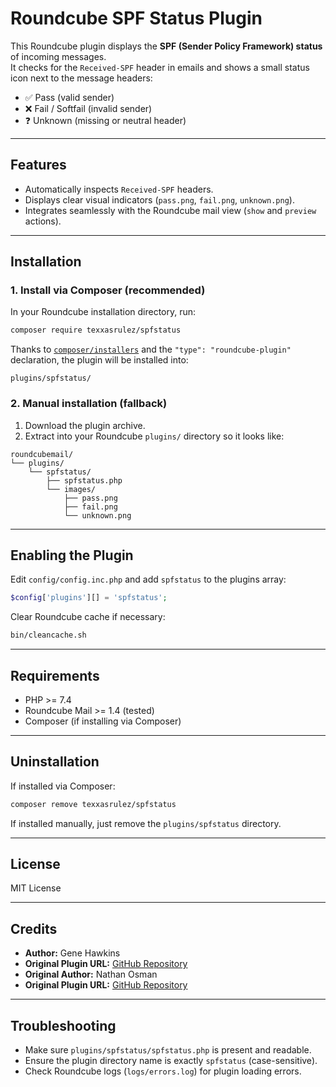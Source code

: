 # Roundcube SPF Status Plugin

This Roundcube plugin displays the **SPF (Sender Policy Framework) status** of incoming messages.  
It checks for the `Received-SPF` header in emails and shows a small status icon next to the message headers:

- ✅ Pass (valid sender)  
- ❌ Fail / Softfail (invalid sender)  
- ❓ Unknown (missing or neutral header)  

---

## Features
- Automatically inspects `Received-SPF` headers.
- Displays clear visual indicators (`pass.png`, `fail.png`, `unknown.png`).
- Integrates seamlessly with the Roundcube mail view (`show` and `preview` actions).

---

## Installation

### 1. Install via Composer (recommended)

In your Roundcube installation directory, run:

```bash
composer require texxasrulez/spfstatus
```

Thanks to [`composer/installers`](https://github.com/composer/installers) and the `"type": "roundcube-plugin"` declaration, the plugin will be installed into:

```
plugins/spfstatus/
```

### 2. Manual installation (fallback)

1. Download the plugin archive.  
2. Extract into your Roundcube `plugins/` directory so it looks like:

```
roundcubemail/
└── plugins/
    └── spfstatus/
        ├── spfstatus.php
        └── images/
            ├── pass.png
            ├── fail.png
            └── unknown.png
```

---

## Enabling the Plugin

Edit `config/config.inc.php` and add `spfstatus` to the plugins array:

```php
$config['plugins'][] = 'spfstatus';
```

Clear Roundcube cache if necessary:

```bash
bin/cleancache.sh
```

---

## Requirements
- PHP >= 7.4
- Roundcube Mail >= 1.4 (tested)
- Composer (if installing via Composer)

---

## Uninstallation

If installed via Composer:

```bash
composer remove texxasrulez/spfstatus
```

If installed manually, just remove the `plugins/spfstatus` directory.

---

## License
MIT License

---

## Credits
- **Author:** Gene Hawkins  
- **Original Plugin URL:** [GitHub Repository](https://github.com/texxasrulez/spfstatus)
- **Original Author:** Nathan Osman  
- **Original Plugin URL:** [GitHub Repository](https://github.com/texxasrulez/spfstatus)

---

## Troubleshooting

- Make sure `plugins/spfstatus/spfstatus.php` is present and readable.  
- Ensure the plugin directory name is exactly `spfstatus` (case-sensitive).  
- Check Roundcube logs (`logs/errors.log`) for plugin loading errors.  
